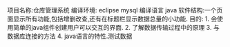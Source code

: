 项目名称:仓库管理系统
编译环境: eclipse mysql
编译语言 java
软件结构:一个页面显示所有功能,包括增删改查,还有在标题栏显示数据总量的小功能.
目的:
     1. 会使用简单的java组件创建用户可以交互的界面.
     2. 了解数据传输过程中的原理
     3. 与数据库连接的方法
     4. java语言的特性.测试数据
